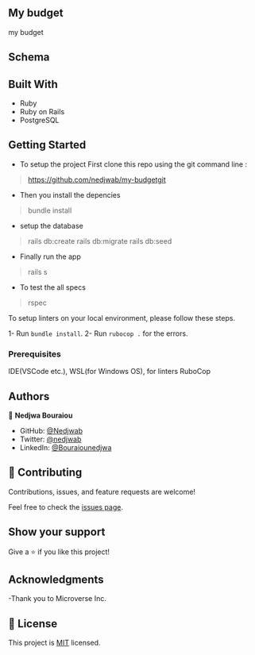 ## My budget
my budget
>

## Schema


## Built With

- Ruby
- Ruby on Rails
-  PostgreSQL

## Getting Started
- To setup the project First clone this repo using the git command line  :
> https://github.com/nedjwab/my-budgetgit
- Then you install the depencies
> bundle install
- setup the database
> rails db:create
> rails db:migrate
> rails db:seed
- Finally run the app
> rails s
- To test the all specs
> rspec

To setup linters on your local environment, please follow these steps.

1- Run `bundle install`.
2- Run `rubocop .` for the errors.

### Prerequisites

IDE(VSCode etc.), WSL(for Windows OS), for linters RuboCop

## Authors

👤 **Nedjwa Bouraiou**

- GitHub: [@Nedjwab](https://github.com/nedjwab)
- Twitter: [@nedjwab](https://twitter.com/ned_jwa)
- LinkedIn: [@Bouraiounedjwa](https://www.linkedin.com/feed/)


## 🤝 Contributing

Contributions, issues, and feature requests are welcome!

Feel free to check the [issues page](../../issues/).

## Show your support

Give a ⭐️ if you like this project!

## Acknowledgments

-Thank you to Microverse Inc.

## 📝 License

This project is [MIT](./LICENSE.md) licensed.
